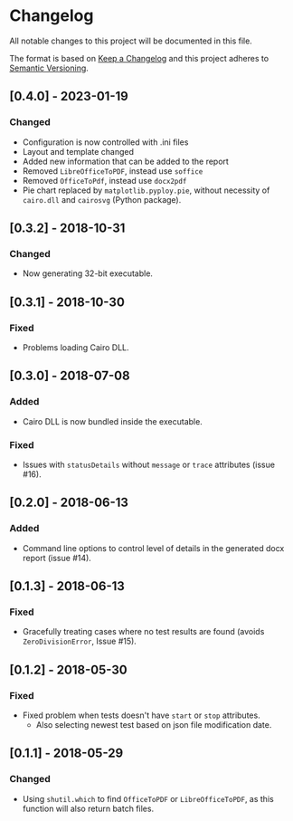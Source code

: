 # Changelog
All notable changes to this project will be documented in this file.

The format is based on [Keep a Changelog](http://keepachangelog.com/en/1.0.0/)
and this project adheres to [Semantic Versioning](http://semver.org/spec/v2.0.0.html).

## [0.4.0] - 2023-01-19
### Changed
- Configuration is now controlled with .ini files
- Layout and template changed
- Added new information that can be added to the report
- Removed `LibreOfficeToPDF`, instead use `soffice`
- Removed `OfficeToPdf`, instead use `docx2pdf`
- Pie chart replaced by ``matplotlib.pyploy.pie``, without necessity of ``cairo.dll`` and ``cairosvg`` (Python package).

## [0.3.2] - 2018-10-31
### Changed
- Now generating 32-bit executable.

## [0.3.1] - 2018-10-30
### Fixed
- Problems loading Cairo DLL.

## [0.3.0] - 2018-07-08
### Added 
- Cairo DLL is now bundled inside the executable.
### Fixed
- Issues with `statusDetails` without `message` or `trace` attributes (issue #16).

## [0.2.0] - 2018-06-13
### Added
- Command line options to control level of details in the generated docx report (issue #14).

## [0.1.3] - 2018-06-13
### Fixed
- Gracefully treating cases where no test results are found (avoids `ZeroDivisionError`, Issue #15).

## [0.1.2] - 2018-05-30
### Fixed
- Fixed problem when tests doesn't have `start` or `stop` attributes.
  - Also selecting newest test based on json file modification date.

## [0.1.1] - 2018-05-29
### Changed
- Using `shutil.which` to find `OfficeToPDF` or `LibreOfficeToPDF`, as this function will also return batch files.

